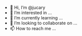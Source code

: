 - 👋 Hi, I’m @jucary
- 👀 I’m interested in ...
- 🌱 I’m currently learning ...
- 💞️ I’m looking to collaborate on ...
- 📫 How to reach me ...

<!---
jucary/jucary is a ✨ special ✨ repository because its `README.md` (this file) appears on your GitHub profile.
You can click the Preview link to take a look at your changes.
--->

